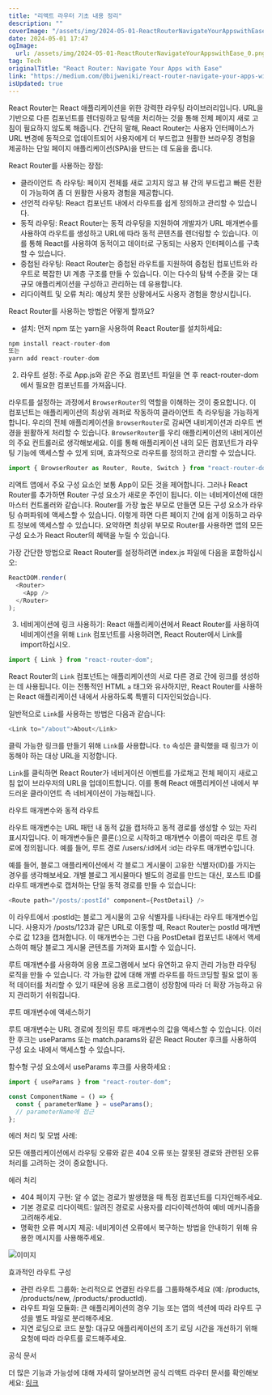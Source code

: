 ```yaml
---
title: "리액트 라우터 기초 내용 정리"
description: ""
coverImage: "/assets/img/2024-05-01-ReactRouterNavigateYourAppswithEase_0.png"
date: 2024-05-01 17:47
ogImage:
  url: /assets/img/2024-05-01-ReactRouterNavigateYourAppswithEase_0.png
tag: Tech
originalTitle: "React Router: Navigate Your Apps with Ease"
link: "https://medium.com/@bijweniki/react-router-navigate-your-apps-with-ease-74c17836c91e"
isUpdated: true
---
```


React Router는 React 애플리케이션을 위한 강력한 라우팅 라이브러리입니다. URL을 기반으로 다른 컴포넌트를 렌더링하고 탐색을 처리하는 것을 통해 전체 페이지 새로 고침이 필요하지 않도록 해줍니다. 간단히 말해, React Router는 사용자 인터페이스가 URL 변경에 동적으로 업데이트되어 사용자에게 더 부드럽고 원활한 브라우징 경험을 제공하는 단일 페이지 애플리케이션(SPA)을 만드는 데 도움을 줍니다.

React Router를 사용하는 장점:

- 클라이언트 측 라우팅: 페이지 전체를 새로 고치지 않고 뷰 간의 부드럽고 빠른 전환이 가능하여 좀 더 원활한 사용자 경험을 제공합니다.
- 선언적 라우팅: React 컴포넌트 내에서 라우트를 쉽게 정의하고 관리할 수 있습니다.
- 동적 라우팅: React Router는 동적 라우팅을 지원하여 개발자가 URL 매개변수를 사용하여 라우트를 생성하고 URL에 따라 동적 콘텐츠를 렌더링할 수 있습니다. 이를 통해 React를 사용하여 동적이고 데이터로 구동되는 사용자 인터페이스를 구축할 수 있습니다.
- 중첩된 라우팅: React Router는 중첩된 라우트를 지원하여 중첩된 컴포넌트와 라우트로 복잡한 UI 계층 구조를 만들 수 있습니다. 이는 다수의 탐색 수준을 갖는 대규모 애플리케이션을 구성하고 관리하는 데 유용합니다.
- 리다이렉트 및 오류 처리: 예상치 못한 상황에서도 사용자 경험을 향상시킵니다.

React Router를 사용하는 방법은 어떻게 할까요?

<!-- seedividend - 사각형 -->

<ins class="adsbygoogle"
     style="display:block"
     data-ad-client="ca-pub-4877378276818686"
     data-ad-slot="1898504329"
     data-ad-format="auto"
     data-full-width-responsive="true"></ins>

<script>
     (adsbygoogle = window.adsbygoogle || []).push({});
</script>

- 설치: 먼저 npm 또는 yarn을 사용하여 React Router를 설치하세요:

```js
npm install react-router-dom
또는
yarn add react-router-dom
```

2. 라우트 설정: 주로 App.js와 같은 주요 컴포넌트 파일을 연 후 react-router-dom에서 필요한 컴포넌트를 가져옵니다.

라우트를 설정하는 과정에서 `BrowserRouter`의 역할을 이해하는 것이 중요합니다. 이 컴포넌트는 애플리케이션의 최상위 래퍼로 작동하여 클라이언트 측 라우팅을 가능하게 합니다. 우리의 전체 애플리케이션을 `BrowserRouter`로 감싸면 내비게이션과 라우트 변경을 원활하게 처리할 수 있습니다. `BrowserRouter`를 우리 애플리케이션의 내비게이션의 주요 컨트롤러로 생각해보세요. 이를 통해 애플리케이션 내의 모든 컴포넌트가 라우팅 기능에 액세스할 수 있게 되며, 효과적으로 라우트를 정의하고 관리할 수 있습니다.

<!-- seedividend - 사각형 -->

<ins class="adsbygoogle"
     style="display:block"
     data-ad-client="ca-pub-4877378276818686"
     data-ad-slot="1898504329"
     data-ad-format="auto"
     data-full-width-responsive="true"></ins>

<script>
     (adsbygoogle = window.adsbygoogle || []).push({});
</script>

```js
import { BrowserRouter as Router, Route, Switch } from "react-router-dom";
```

리액트 앱에서 주요 구성 요소인 보통 App이 모든 것을 제어합니다. 그러나 React Router를 추가하면 Router 구성 요소가 새로운 주인이 됩니다. 이는 네비게이션에 대한 마스터 컨트롤러와 같습니다. Router를 가장 높은 부모로 만들면 모든 구성 요소가 라우팅 슈퍼파워에 액세스할 수 있습니다. 이렇게 하면 다른 페이지 간에 쉽게 이동하고 라우트 정보에 액세스할 수 있습니다. 요약하면 최상위 부모로 Router를 사용하면 앱의 모든 구성 요소가 React Router의 혜택을 누릴 수 있습니다.

가장 간단한 방법으로 React Router를 설정하려면 index.js 파일에 다음을 포함하십시오:

```js
ReactDOM.render(
  <Router>
    <App />
  </Router>
);
```

<!-- seedividend - 사각형 -->

<ins class="adsbygoogle"
     style="display:block"
     data-ad-client="ca-pub-4877378276818686"
     data-ad-slot="1898504329"
     data-ad-format="auto"
     data-full-width-responsive="true"></ins>

<script>
     (adsbygoogle = window.adsbygoogle || []).push({});
</script>

3. 네비게이션에 링크 사용하기: React 애플리케이션에서 React Router를 사용하여 네비게이션을 위해 `Link` 컴포넌트를 사용하려면, React Router에서 Link를 import하십시오.

```js
import { Link } from "react-router-dom";
```

React Router의 `Link` 컴포넌트는 애플리케이션의 서로 다른 경로 간에 링크를 생성하는 데 사용됩니다. 이는 전통적인 HTML `a` 태그와 유사하지만, React Router를 사용하는 React 애플리케이션 내에서 사용하도록 특별히 디자인되었습니다.

일반적으로 `Link`를 사용하는 방법은 다음과 같습니다:

<!-- seedividend - 사각형 -->

<ins class="adsbygoogle"
     style="display:block"
     data-ad-client="ca-pub-4877378276818686"
     data-ad-slot="1898504329"
     data-ad-format="auto"
     data-full-width-responsive="true"></ins>

<script>
     (adsbygoogle = window.adsbygoogle || []).push({});
</script>

```js
<Link to="/about">About</Link>
```

클릭 가능한 링크를 만들기 위해 `Link`를 사용합니다. `to` 속성은 클릭했을 때 링크가 이동해야 하는 대상 URL을 지정합니다.

`Link`를 클릭하면 React Router가 네비게이션 이벤트를 가로채고 전체 페이지 새로고침 없이 브라우저의 URL을 업데이트합니다. 이를 통해 React 애플리케이션 내에서 부드러운 클라이언트 측 네비게이션이 가능해집니다.

라우트 매개변수와 동적 라우트

<!-- seedividend - 사각형 -->

<ins class="adsbygoogle"
     style="display:block"
     data-ad-client="ca-pub-4877378276818686"
     data-ad-slot="1898504329"
     data-ad-format="auto"
     data-full-width-responsive="true"></ins>

<script>
     (adsbygoogle = window.adsbygoogle || []).push({});
</script>

라우트 매개변수는 URL 패턴 내 동적 값을 캡처하고 동적 경로를 생성할 수 있는 자리 표시자입니다. 이 매개변수들은 콜론(:)으로 시작하고 매개변수 이름이 따라온 루트 경로에 정의됩니다. 예를 들어, 루트 경로 /users/:id에서 :id는 라우트 매개변수입니다.

예를 들어, 블로그 애플리케이션에서 각 블로그 게시물이 고유한 식별자(ID)를 가지는 경우를 생각해보세요. 개별 블로그 게시물마다 별도의 경로를 만드는 대신, 포스트 ID를 라우트 매개변수로 캡처하는 단일 동적 경로를 만들 수 있습니다:

```js
<Route path="/posts/:postId" component={PostDetail} />
```

이 라우트에서 :postId는 블로그 게시물의 고유 식별자를 나타내는 라우트 매개변수입니다. 사용자가 /posts/123과 같은 URL로 이동할 때, React Router는 postId 매개변수로 값 123을 캡처합니다. 이 매개변수는 그런 다음 PostDetail 컴포넌트 내에서 액세스하여 해당 블로그 게시물 콘텐츠를 가져와 표시할 수 있습니다.

<!-- seedividend - 사각형 -->

<ins class="adsbygoogle"
     style="display:block"
     data-ad-client="ca-pub-4877378276818686"
     data-ad-slot="1898504329"
     data-ad-format="auto"
     data-full-width-responsive="true"></ins>

<script>
     (adsbygoogle = window.adsbygoogle || []).push({});
</script>

루트 매개변수를 사용하여 응용 프로그램에서 보다 유연하고 유지 관리 가능한 라우팅 로직을 만들 수 있습니다. 각 가능한 값에 대해 개별 라우트를 하드코딩할 필요 없이 동적 데이터를 처리할 수 있기 때문에 응용 프로그램이 성장함에 따라 더 확장 가능하고 유지 관리하기 쉬워집니다.

루트 매개변수에 액세스하기

루트 매개변수는 URL 경로에 정의된 루트 매개변수의 값을 액세스할 수 있습니다. 이러한 후크는 useParams 또는 match.params와 같은 React Router 후크를 사용하여 구성 요소 내에서 액세스할 수 있습니다.

함수형 구성 요소에서 useParams 후크를 사용하세요 :

<!-- seedividend - 사각형 -->

<ins class="adsbygoogle"
     style="display:block"
     data-ad-client="ca-pub-4877378276818686"
     data-ad-slot="1898504329"
     data-ad-format="auto"
     data-full-width-responsive="true"></ins>

<script>
     (adsbygoogle = window.adsbygoogle || []).push({});
</script>

```js
import { useParams } from "react-router-dom";

const ComponentName = () => {
  const { parameterName } = useParams();
  // parameterName에 접근
};
```

에러 처리 및 모범 사례:

모든 애플리케이션에서 라우팅 오류와 같은 404 오류 또는 잘못된 경로와 관련된 오류 처리를 고려하는 것이 중요합니다.

에러 처리

<!-- seedividend - 사각형 -->

<ins class="adsbygoogle"
     style="display:block"
     data-ad-client="ca-pub-4877378276818686"
     data-ad-slot="1898504329"
     data-ad-format="auto"
     data-full-width-responsive="true"></ins>

<script>
     (adsbygoogle = window.adsbygoogle || []).push({});
</script>

- 404 페이지 구현: 알 수 없는 경로가 발생했을 때 특정 컴포넌트를 디자인해주세요.
- 기본 경로로 리다이렉트: 알려진 경로로 사용자를 리다이렉션하여 예비 메커니즘을 고려해주세요.
- 명확한 오류 메시지 제공: 네비게이션 오류에서 복구하는 방법을 안내하기 위해 유용한 메시지를 사용해주세요.

![이미지](/assets/img/2024-05-01-ReactRouterNavigateYourAppswithEase_0.png)

효과적인 라우트 구성

- 관련 라우트 그룹화: 논리적으로 연결된 라우트를 그룹화해주세요 (예: /products, /products/new, /products/:productId).
- 라우트 파일 모듈화: 큰 애플리케이션의 경우 기능 또는 앱의 섹션에 따라 라우트 구성을 별도 파일로 분리해주세요.
- 지연 로딩으로 코드 분할: 대규모 애플리케이션의 초기 로딩 시간을 개선하기 위해 요청에 따라 라우트를 로드해주세요.

<!-- seedividend - 사각형 -->

<ins class="adsbygoogle"
     style="display:block"
     data-ad-client="ca-pub-4877378276818686"
     data-ad-slot="1898504329"
     data-ad-format="auto"
     data-full-width-responsive="true"></ins>

<script>
     (adsbygoogle = window.adsbygoogle || []).push({});
</script>

공식 문서

더 많은 기능과 가능성에 대해 자세히 알아보려면 공식 리액트 라우터 문서를 확인해보세요: [링크](https://reactrouter.com/)
